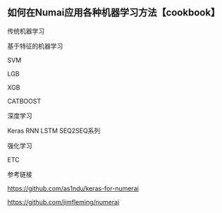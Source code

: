 ## 如何在Numai应用各种机器学习方法【cookbook】

传统机器学习

基于特征的机器学习

SVM

LGB

XGB

CATBOOST

深度学习

Keras RNN LSTM SEQ2SEQ系列

强化学习

ETC

参考链接

https://github.com/as1ndu/keras-for-numerai

https://github.com/jimfleming/numerai




